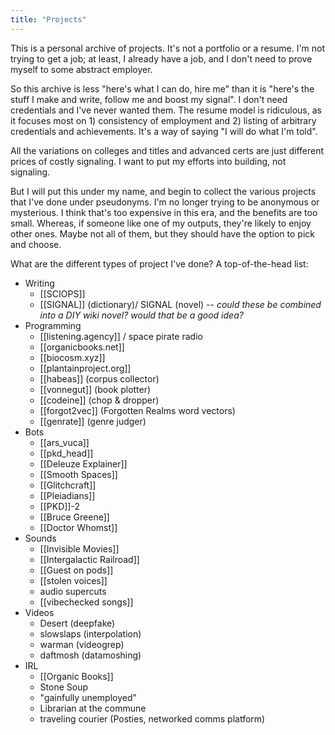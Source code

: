 ```yaml
---
title: "Projects"
---
```


This is a personal archive of projects. It's not a portfolio or a resume. I'm not trying to get a job; at least, I already have a job, and I don't need to prove myself to some abstract employer.

So this archive is less "here's what I can do, hire me" than it is "here's the stuff I make and write, follow me and boost my signal". I don't need credentials and I've never wanted them. The resume model is ridiculous, as it focuses most on 1) consistency of employment and 2) listing of arbitrary credentials and achievements. It's a way of saying "I will do what I'm told". 

All the variations on colleges and titles and advanced certs are just different prices of costly signaling. I want to put my efforts into building, not signaling.

But I will put this under my name, and begin to collect the various projects that I've done under pseudonyms. I'm no longer trying to be anonymous or mysterious. I think that's too expensive in this era, and the benefits are too small. Whereas, if someone like one of my outputs, they're likely to enjoy other ones. Maybe not all of them, but they should have the option to pick and choose. 

What are the different types of project I've done? A top-of-the-head list:
- Writing
	- [[SCIOPS]]
	- [[SIGNAL]] (dictionary)/ SIGNAL (novel) -- *could these be combined into a DIY wiki novel? would that be a good idea?*
- Programming
	- [[listening.agency]] / space pirate radio
	- [[organicbooks.net]]
	- [[biocosm.xyz]]
	- [[plantainproject.org]]
	- [[habeas]] (corpus collector)
	- [[vonnegut]] (book plotter)
	- [[codeine]] (chop & dropper)
	- [[forgot2vec]] (Forgotten Realms word vectors)
	- [[genrate]] (genre judger)
- Bots
	- [[ars_vuca]]
	- [[pkd_head]]
	- [[Deleuze Explainer]]
	- [[Smooth Spaces]]
	- [[Glitchcraft]]
	- [[Pleiadians]]
	- [[PKD]]-2
	- [[Bruce Greene]]
	- [[Doctor Whomst]]
- Sounds
	- [[Invisible Movies]]
	- [[Intergalactic Railroad]]
	- [[Guest on pods]]
	- [[stolen voices]]
	- audio supercuts
	- [[vibechecked songs]]
- Videos
	- Desert (deepfake)
	- slowslaps (interpolation)
	- warman (videogrep)
	- daftmosh (datamoshing)
- IRL
	- [[Organic Books]]
	- Stone Soup
	- "gainfully unemployed"
	- Librarian at the commune
	- traveling courier (Posties, networked comms platform)



